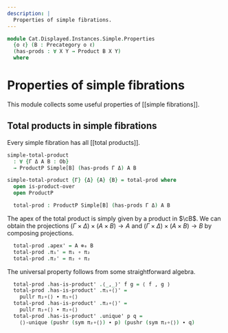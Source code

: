 ```yaml
---
description: |
  Properties of simple fibrations.
---
```

<!--
```agda
open import Cat.Displayed.Diagram.Total.Product
open import Cat.Diagram.Product
open import Cat.Displayed.Base
open import Cat.Prelude

import Cat.Displayed.Instances.Simple
import Cat.Reasoning
```
-->
```agda
module Cat.Displayed.Instances.Simple.Properties
  {o ℓ} (B : Precategory o ℓ)
  (has-prods : ∀ X Y → Product B X Y)
  where
```

<!--
```agda
open Cat.Reasoning B
open Cat.Displayed.Instances.Simple B has-prods
  renaming (Simple to Simple[B])
open Binary-products B has-prods
```
-->

# Properties of simple fibrations

This module collects some useful properties of [[simple fibrations]].

## Total products in simple fibrations

Every simple fibration has all [[total products]].

```agda
simple-total-product
  : ∀ {Γ Δ A B : Ob}
  → ProductP Simple[B] (has-prods Γ Δ) A B
```

```agda
simple-total-product {Γ} {Δ} {A} {B} = total-prod where
  open is-product-over
  open ProductP

  total-prod : ProductP Simple[B] (has-prods Γ Δ) A B
```

The apex of the total product is simply given by a product in $\cB$.
We can obtain the projections $(\Gamma \times \Delta) \times (A \times B) \to A$
and $(\Gamma \times \Delta) \times (A \times B) \to B$ by composing projections.

```agda
  total-prod .apex' = A ⊗₀ B
  total-prod .π₁' = π₁ ∘ π₂
  total-prod .π₂' = π₂ ∘ π₂
```

The universal property follows from some straightforward algebra.

```agda
  total-prod .has-is-product' .⟨_,_⟩' f g = ⟨ f , g ⟩
  total-prod .has-is-product' .π₁∘⟨⟩' =
    pullr π₂∘⟨⟩ ∙ π₁∘⟨⟩
  total-prod .has-is-product' .π₂∘⟨⟩' =
    pullr π₂∘⟨⟩ ∙ π₂∘⟨⟩
  total-prod .has-is-product' .unique' p q =
    ⟨⟩-unique (pushr (sym π₂∘⟨⟩) ∙ p) (pushr (sym π₂∘⟨⟩) ∙ q)
```
